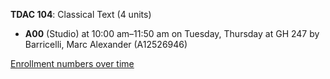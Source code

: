 **TDAC 104**: Classical Text (4 units)

- **A00** (Studio) at 10:00 am–11:50 am on Tuesday, Thursday at GH 247 by Barricelli, Marc Alexander (A12526946)

[Enrollment numbers over time](./TDAC104.tsv)
